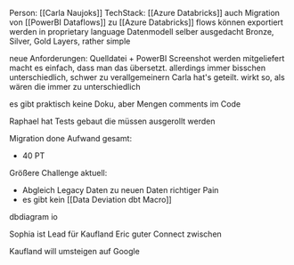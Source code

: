 Person: [[Carla Naujoks]]
TechStack: [[Azure Databricks]]
auch Migration von [[PowerBI Dataflows]] zu [[Azure Databricks]]
flows können exportiert werden in proprietary language
Datenmodell selber ausgedacht
Bronze, Silver, Gold Layers, rather simple

neue Anforderungen:
Quelldatei + PowerBI Screenshot werden mitgeliefert
macht es einfach, dass man das übersetzt. allerdings immer bisschen unterschiedlich, schwer zu verallgemeinern
Carla hat's geteilt. wirkt so, als wären die immer zu unterschiedlich

es gibt praktisch keine Doku, aber Mengen comments im Code

Raphael hat Tests gebaut
die müssen ausgerollt werden

Migration done
Aufwand gesamt:
- 40 PT


Größere Challenge aktuell:
- Abgleich Legacy Daten zu neuen Daten richtiger Pain
- es gibt kein [[Data Deviation dbt Macro]]

dbdiagram io

Sophia ist Lead für Kaufland
Eric guter Connect zwischen 

Kaufland will umsteigen auf Google

